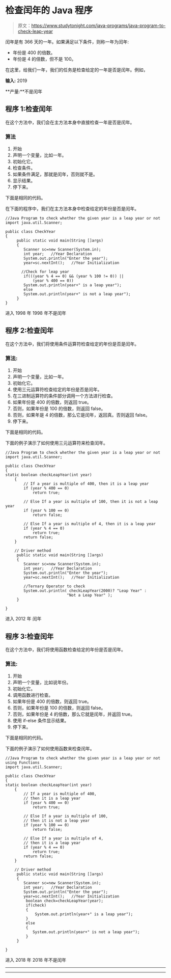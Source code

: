 # 检查闰年的 Java 程序

> 原文：<https://www.studytonight.com/java-programs/java-program-to-check-leap-year>

闰年是有 366 天的一年。如果满足以下条件，则称一年为闰年:

*   年份是 400 的倍数。
*   年份是 4 的倍数，但不是 100。

在这里，给我们一年，我们的任务是检查给定的一年是否是闰年。例如，

**输入:** 2019

**产量:**不是闰年

## 程序 1:检查闰年

在这个方法中，我们会在主方法本身中直接检查一年是否是闰年。

### 算法

1.  开始
2.  声明一个变量，比如一年。
3.  初始化它。
4.  检查条件。
5.  如果条件满足，那就是闰年，否则就不是。
6.  显示结果。
7.  停下来。

下面是相同的代码。

在下面的程序中，我们在主方法本身中检查给定的年份是否是闰年。

```
//Java Program to check whether the given year is a leap year or not
import java.util.Scanner;

public class CheckYear
{
     public static void main(String []args)
     {
        Scanner sc=new Scanner(System.in);
        int year;   //Year Declaration
        System.out.println("Enter the year");
        year=sc.nextInt();   //Year Initialization

       //Check for leap year
        if(((year % 4 == 0) && (year % 100 != 0)) ||
            (year % 400 == 0))
        System.out.println(year+" is a leap year");
        else
        System.out.println(year+" is not a leap year");
     } 
}
```

进入 1998 年
1998 年不是闰年

## 程序 2:检查闰年

在这个方法中，我们将使用条件运算符检查给定的年份是否是闰年。

### 算法:

1.  开始
2.  声明一个变量，比如一年。
3.  初始化它。
4.  使用三元运算符检查给定的年份是否是闰年。
5.  在三进制运算符的条件部分调用一个方法进行检查。
6.  如果年份是 400 的倍数，则返回 true。
7.  否则，如果年份是 100 的倍数，则返回 false。
8.  否则，如果年是 4 的倍数，那么它是闰年，返回真。否则返回 false。
9.  停下来。

下面是相同的代码。

下面的例子演示了如何使用三元运算符来检查闰年。

```
//Java Program to check whether the given year is a leap year or not
import java.util.Scanner;

public class CheckYear
{
static boolean checkLeapYear(int year)
    {
        // If a year is multiple of 400, then it is a leap year
        if (year % 400 == 0)
            return true;

        // Else If a year is multiple of 100, then it is not a leap year
        if (year % 100 == 0)
            return false;

        // Else If a year is multiple of 4, then it is a leap year
        if (year % 4 == 0)
            return true;
        return false;
    }

    // Driver method
     public static void main(String []args)
     {
        Scanner sc=new Scanner(System.in);
        int year;   //Year Declaration
        System.out.println("Enter the year");
        year=sc.nextInt();   //Year Initialization

        //Ternary Operator to check
        System.out.println( checkLeapYear(2000)? "Leap Year" :
                           "Not a Leap Year" );    
     }

}
```

进入 2012 年
闰年

## 程序 3:检查闰年

在这个方法中，我们将使用函数检查给定的年份是否是闰年。

### 算法:

1.  开始
2.  声明一个变量，比如说年份。
3.  初始化它。
4.  调用函数进行检查。
5.  如果年份是 400 的倍数，则返回 true。
6.  否则，如果年份是 100 的倍数，则返回 false。
7.  否则，如果年份是 4 的倍数，那么它就是闰年，并返回 true。
8.  使用 if-else 条件显示结果。
9.  停下来。

下面是相同的代码。

下面的例子演示了如何使用函数来检查闰年。

```
//Java Program to check whether the given year is a leap year or not using Functions
import java.util.Scanner;

public class CheckYear
{
static boolean checkLeapYear(int year)
    {
        // If a year is multiple of 400, 
        // then it is a leap year
        if (year % 400 == 0)
            return true;

        // Else If a year is multiple of 100,
        // then it is not a leap year
        if (year % 100 == 0)
            return false;

        // Else If a year is multiple of 4,
        // then it is a leap year
        if (year % 4 == 0)
            return true;
        return false;
    }

    // Driver method
     public static void main(String []args)
     {
        Scanner sc=new Scanner(System.in);
        int year;   //Year Declaration
        System.out.println("Enter the year");
        year=sc.nextInt();   //Year Initialization
         boolean check=checkLeapYear(year);
         if(check)
         {
             System.out.println(year+" is a leap year");
         }
         else
         {
            System.out.println(year+" is not a leap year");
         }
     }

}
```

进入 2018 年
2018 年不是闰年

* * *

* * *